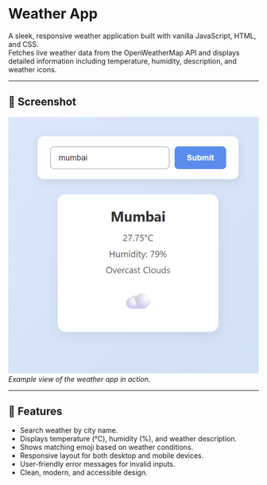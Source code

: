 # Weather App

A sleek, responsive weather application built with vanilla JavaScript, HTML, and CSS.  
Fetches live weather data from the OpenWeatherMap API and displays detailed information including temperature, humidity, description, and weather icons.

---

## 📸 Screenshot

![Weather App Screenshot](image.png)  
*Example view of the weather app in action.*

---

## 🚀 Features

- Search weather by city name.
- Displays temperature (°C), humidity (%), and weather description.
- Shows matching emoji based on weather conditions.
- Responsive layout for both desktop and mobile devices.
- User-friendly error messages for invalid inputs.
- Clean, modern, and accessible design.

